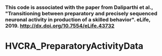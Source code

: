 ### This code is associated with the paper from Daliparthi et al., "Transitioning between preparatory and precisely sequenced neuronal activity in production of a skilled behavior". eLife, 2019. http://dx.doi.org/10.7554/eLife.43732

# HVCRA_PreparatoryActivityData
